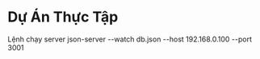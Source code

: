 # Dự Án Thực Tập
Lệnh chạy server json-server --watch db.json --host 192.168.0.100 --port 3001